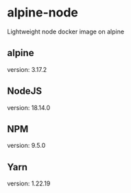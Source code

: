 # alpine-node
Lightweight node docker image on alpine

## alpine
version: 3.17.2

## NodeJS
version: 18.14.0

## NPM
version: 9.5.0

## Yarn
version: 1.22.19
